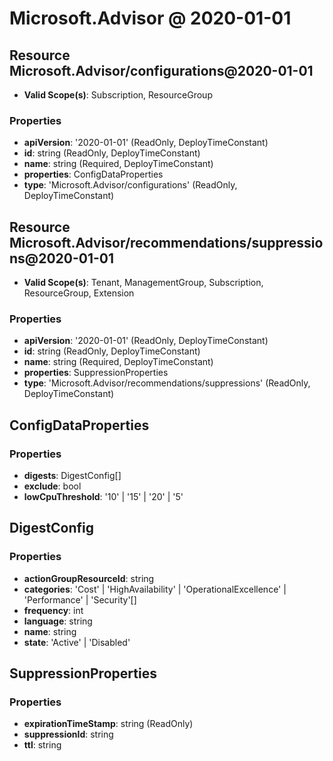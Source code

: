 # Microsoft.Advisor @ 2020-01-01

## Resource Microsoft.Advisor/configurations@2020-01-01
* **Valid Scope(s)**: Subscription, ResourceGroup
### Properties
* **apiVersion**: '2020-01-01' (ReadOnly, DeployTimeConstant)
* **id**: string (ReadOnly, DeployTimeConstant)
* **name**: string (Required, DeployTimeConstant)
* **properties**: ConfigDataProperties
* **type**: 'Microsoft.Advisor/configurations' (ReadOnly, DeployTimeConstant)

## Resource Microsoft.Advisor/recommendations/suppressions@2020-01-01
* **Valid Scope(s)**: Tenant, ManagementGroup, Subscription, ResourceGroup, Extension
### Properties
* **apiVersion**: '2020-01-01' (ReadOnly, DeployTimeConstant)
* **id**: string (ReadOnly, DeployTimeConstant)
* **name**: string (Required, DeployTimeConstant)
* **properties**: SuppressionProperties
* **type**: 'Microsoft.Advisor/recommendations/suppressions' (ReadOnly, DeployTimeConstant)

## ConfigDataProperties
### Properties
* **digests**: DigestConfig[]
* **exclude**: bool
* **lowCpuThreshold**: '10' | '15' | '20' | '5'

## DigestConfig
### Properties
* **actionGroupResourceId**: string
* **categories**: 'Cost' | 'HighAvailability' | 'OperationalExcellence' | 'Performance' | 'Security'[]
* **frequency**: int
* **language**: string
* **name**: string
* **state**: 'Active' | 'Disabled'

## SuppressionProperties
### Properties
* **expirationTimeStamp**: string (ReadOnly)
* **suppressionId**: string
* **ttl**: string

